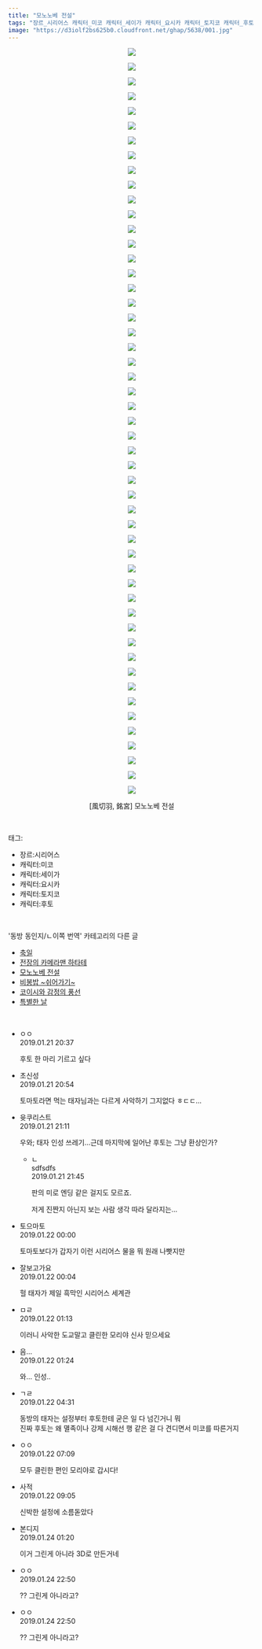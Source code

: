 ```yaml
---
title: "모노노베 전설"
tags: "장르_시리어스 캐릭터_미코 캐릭터_세이가 캐릭터_요시카 캐릭터_토지코 캐릭터_후토 風切羽 銘宮 동방_동인지／ㄴ이쪽_번역"
image: "https://d3iolf2bs625b0.cloudfront.net/ghap/5638/001.jpg"
---
```

<div class="article">
<p style="text-align: center; clear: none; float: none;"><img src="{{ site.imgserver3 }}/ghap/5638/001.jpg"/></p>
<p style="text-align: center; clear: none; float: none;"><img src="{{ site.imgserver3 }}/ghap/5638/002.jpg"/></p>
<p style="text-align: center; clear: none; float: none;"><img src="{{ site.imgserver3 }}/ghap/5638/003.jpg"/></p>
<p style="text-align: center; clear: none; float: none;"><img src="{{ site.imgserver3 }}/ghap/5638/004.jpg"/></p>
<p style="text-align: center; clear: none; float: none;"><img src="{{ site.imgserver3 }}/ghap/5638/005.jpg"/></p>
<p style="text-align: center; clear: none; float: none;"><img src="{{ site.imgserver3 }}/ghap/5638/006.jpg"/></p>
<p style="text-align: center; clear: none; float: none;"><img src="{{ site.imgserver3 }}/ghap/5638/007.jpg"/></p>
<p style="text-align: center; clear: none; float: none;"><img src="{{ site.imgserver3 }}/ghap/5638/008.jpg"/></p>
<p style="text-align: center; clear: none; float: none;"><img src="{{ site.imgserver3 }}/ghap/5638/009.jpg"/></p>
<p style="text-align: center; clear: none; float: none;"><img src="{{ site.imgserver3 }}/ghap/5638/010.jpg"/></p>
<p style="text-align: center; clear: none; float: none;"><img src="{{ site.imgserver3 }}/ghap/5638/011.jpg"/></p>
<p style="text-align: center; clear: none; float: none;"><img src="{{ site.imgserver3 }}/ghap/5638/012.jpg"/></p>
<p style="text-align: center; clear: none; float: none;"><img src="{{ site.imgserver3 }}/ghap/5638/013.jpg"/></p>
<p style="text-align: center; clear: none; float: none;"><img src="{{ site.imgserver3 }}/ghap/5638/014.jpg"/></p>
<p style="text-align: center; clear: none; float: none;"><img src="{{ site.imgserver3 }}/ghap/5638/015.jpg"/></p>
<p style="text-align: center; clear: none; float: none;"><img src="{{ site.imgserver3 }}/ghap/5638/016.jpg"/></p>
<p style="text-align: center; clear: none; float: none;"><img src="{{ site.imgserver3 }}/ghap/5638/017.jpg"/></p>
<p style="text-align: center; clear: none; float: none;"><img src="{{ site.imgserver3 }}/ghap/5638/018.jpg"/></p>
<p style="text-align: center; clear: none; float: none;"><img src="{{ site.imgserver3 }}/ghap/5638/019.jpg"/></p>
<p style="text-align: center; clear: none; float: none;"><img src="{{ site.imgserver3 }}/ghap/5638/020.jpg"/></p>
<p style="text-align: center; clear: none; float: none;"><img src="{{ site.imgserver3 }}/ghap/5638/021.jpg"/></p>
<p style="text-align: center; clear: none; float: none;"><img src="{{ site.imgserver3 }}/ghap/5638/022.jpg"/></p>
<p style="text-align: center; clear: none; float: none;"><img src="{{ site.imgserver3 }}/ghap/5638/023.jpg"/></p>
<p style="text-align: center; clear: none; float: none;"><img src="{{ site.imgserver3 }}/ghap/5638/024.jpg"/></p>
<p style="text-align: center; clear: none; float: none;"><img src="{{ site.imgserver3 }}/ghap/5638/025.jpg"/></p>
<p style="text-align: center; clear: none; float: none;"><img src="{{ site.imgserver3 }}/ghap/5638/026.jpg"/></p>
<p style="text-align: center; clear: none; float: none;"><img src="{{ site.imgserver3 }}/ghap/5638/027.jpg"/></p>
<p style="text-align: center; clear: none; float: none;"><img src="{{ site.imgserver3 }}/ghap/5638/028.jpg"/></p>
<p style="text-align: center; clear: none; float: none;"><img src="{{ site.imgserver3 }}/ghap/5638/029.jpg"/></p>
<p style="text-align: center; clear: none; float: none;"><img src="{{ site.imgserver3 }}/ghap/5638/030.jpg"/></p>
<p style="text-align: center; clear: none; float: none;"><img src="{{ site.imgserver3 }}/ghap/5638/031.jpg"/></p>
<p style="text-align: center; clear: none; float: none;"><img src="{{ site.imgserver3 }}/ghap/5638/032.jpg"/></p>
<p style="text-align: center; clear: none; float: none;"><img src="{{ site.imgserver3 }}/ghap/5638/033.jpg"/></p>
<p style="text-align: center; clear: none; float: none;"><img src="{{ site.imgserver3 }}/ghap/5638/034.jpg"/></p>
<p style="text-align: center; clear: none; float: none;"><img src="{{ site.imgserver3 }}/ghap/5638/035.jpg"/></p>
<p style="text-align: center; clear: none; float: none;"><img src="{{ site.imgserver3 }}/ghap/5638/036.jpg"/></p>
<p style="text-align: center; clear: none; float: none;"><img src="{{ site.imgserver3 }}/ghap/5638/037.jpg"/></p>
<p style="text-align: center; clear: none; float: none;"><img src="{{ site.imgserver3 }}/ghap/5638/038.jpg"/></p>
<p style="text-align: center; clear: none; float: none;"><img src="{{ site.imgserver3 }}/ghap/5638/039.jpg"/></p>
<p style="text-align: center; clear: none; float: none;"><img src="{{ site.imgserver3 }}/ghap/5638/040.jpg"/></p>
<p style="text-align: center; clear: none; float: none;"><img src="{{ site.imgserver3 }}/ghap/5638/041.jpg"/></p>
<p style="text-align: center; clear: none; float: none;"><img src="{{ site.imgserver3 }}/ghap/5638/042.jpg"/></p>
<p style="text-align: center; clear: none; float: none;"><img src="{{ site.imgserver3 }}/ghap/5638/043.jpg"/></p>
<p style="text-align: center; clear: none; float: none;"><img src="{{ site.imgserver3 }}/ghap/5638/044.jpg"/></p>
<p style="text-align: center; clear: none; float: none;"><img src="{{ site.imgserver3 }}/ghap/5638/045.jpg"/></p>
<p style="text-align: center; clear: none; float: none;"><img src="{{ site.imgserver3 }}/ghap/5638/046.jpg"/></p>
<p style="text-align: center; clear: none; float: none;"><img src="{{ site.imgserver3 }}/ghap/5638/047.jpg"/></p>
<p style="text-align: center; clear: none; float: none;"><img src="{{ site.imgserver3 }}/ghap/5638/048.jpg"/></p>
<p style="text-align: center; clear: none; float: none;"><img src="{{ site.imgserver3 }}/ghap/5638/049.jpg"/></p>
<p style="text-align: center; clear: none; float: none;"><img src="{{ site.imgserver3 }}/ghap/5638/050.jpg"/></p>
<p style="text-align: center; clear: none; float: none;"><img src="{{ site.imgserver3 }}/ghap/5638/051.jpg"/></p>
<p style="text-align: center; clear: none; float: none;">[風切羽, 銘宮] 모노노베 전설</p>
</div><br/>
<div class="tagTrail">
<p>태그: </p>
<ul>
<li>장르:시리어스</li>
<li>캐릭터:미코</li>
<li>캐릭터:세이가</li>
<li>캐릭터:요시카</li>
<li>캐릭터:토지코</li>
<li>캐릭터:후토</li>
</ul>
</div><br/>
<div class="another">
<p>'동방 동인지/ㄴ이쪽 번역' 카테고리의 다른 글</p>
<ul>
<li><a href="/ghap_5649">축일</a></li>
<li><a href="/ghap_5639">전장의 카메라맨 하타테</a></li>
<li><a href="/ghap_5638">모노노베 전설</a></li>
<li><a href="/ghap_5583">비봉밥 ~쉬어가기~</a></li>
<li><a href="/ghap_5457">코이시와 감정의 풍선</a></li>
<li><a href="/ghap_5456">특별한 날</a></li>
</ul>
</div><br/>
<div class="comment">
<ul>
<li class="cb_thumb_off" id="comment15416742">
<div class="cb_comment_area">
<div class="cb_info_area">
<div class="cb_section">
<span class="cb_nick_name">ㅇㅇ</span>
</div>
<div class="cb_section">
<span class="cb_date">2019.01.21 20:37 </span>
</div>
</div>
<div class="cb_dsc_comment">
<p class="cb_dsc">
											후토 한 마리 기르고 싶다
										</p>
</div>
</div></li>
<li class="cb_thumb_off" id="comment15416772">
<div class="cb_comment_area">
<div class="cb_info_area">
<div class="cb_section">
<span class="cb_nick_name">초신성</span>
</div>
<div class="cb_section">
<span class="cb_date">2019.01.21 20:54 </span>
</div>
</div>
<div class="cb_dsc_comment">
<p class="cb_dsc">
											토마토라면 먹는 태자님과는 다르게 사악하기 그지없다 ㅎㄷㄷ...
										</p>
</div>
</div></li>
<li class="cb_thumb_off" id="comment15416779">
<div class="cb_comment_area">
<div class="cb_info_area">
<div class="cb_section">
<span class="cb_nick_name">윳쿠리스트</span>
</div>
<div class="cb_section">
<span class="cb_date">2019.01.21 21:11 </span>
</div>
</div>
<div class="cb_dsc_comment">
<p class="cb_dsc">
											우와; 태자 인성 쓰레기...근데 마지막에 일어난 후토는 그냥 환상인가?
										</p>
</div>
<ul>
<li class="cb_thumb_off" id="comment15416822">
<span class="cb_bu_subnode">ㄴ</span>
<div class="cb_comment_area">
<div class="cb_info_area">
<div class="cb_section">
<span class="cb_nick_name">sdfsdfs</span>
</div>
<div class="cb_section">
<span class="cb_date">2019.01.21 21:45 </span>
</div>
</div>
<div class="cb_dsc_comment">
<p class="cb_dsc">
																판의 미로 엔딩 같은 걸지도 모르죠.<br/>

저게 진짠지 아닌지 보는 사람 생각 따라 달라지는...
															</p>
</div>
</div>
</li>
</ul>
</div></li>
<li class="cb_thumb_off" id="comment15416958">
<div class="cb_comment_area">
<div class="cb_info_area">
<div class="cb_section">
<span class="cb_nick_name">토으마토</span>
</div>
<div class="cb_section">
<span class="cb_date">2019.01.22 00:00 </span>
</div>
</div>
<div class="cb_dsc_comment">
<p class="cb_dsc">
											토마토보다가 갑자기 이런 시리어스 물을 뭐 원래 나빳지만
										</p>
</div>
</div></li>
<li class="cb_thumb_off" id="comment15416968">
<div class="cb_comment_area">
<div class="cb_info_area">
<div class="cb_section">
<span class="cb_nick_name">잘보고가요</span>
</div>
<div class="cb_section">
<span class="cb_date">2019.01.22 00:04 </span>
</div>
</div>
<div class="cb_dsc_comment">
<p class="cb_dsc">
											헐 태자가 제일 흑막인 시리어스 세계관
										</p>
</div>
</div></li>
<li class="cb_thumb_off" id="comment15417040">
<div class="cb_comment_area">
<div class="cb_info_area">
<div class="cb_section">
<span class="cb_nick_name">ㅁㄹ</span>
</div>
<div class="cb_section">
<span class="cb_date">2019.01.22 01:13 </span>
</div>
</div>
<div class="cb_dsc_comment">
<p class="cb_dsc">
											이러니 사악한 도교말고 클린한 모리야 신사 믿으세요
										</p>
</div>
</div></li>
<li class="cb_thumb_off" id="comment15417045">
<div class="cb_comment_area">
<div class="cb_info_area">
<div class="cb_section">
<span class="cb_nick_name">음...</span>
</div>
<div class="cb_section">
<span class="cb_date">2019.01.22 01:24 </span>
</div>
</div>
<div class="cb_dsc_comment">
<p class="cb_dsc">
											와... 인성..
										</p>
</div>
</div></li>
<li class="cb_thumb_off" id="comment15417137">
<div class="cb_comment_area">
<div class="cb_info_area">
<div class="cb_section">
<span class="cb_nick_name">ㄱㄹ</span>
</div>
<div class="cb_section">
<span class="cb_date">2019.01.22 04:31 </span>
</div>
</div>
<div class="cb_dsc_comment">
<p class="cb_dsc">
											동방의 태자는 설정부터 후토한테 굳은 일 다 넘긴거니 뭐<br/>
진짜 후토는 왜 멸족이나 강제 시해선 행 같은 걸 다 견디면서 미코를 따른거지
										</p>
</div>
</div></li>
<li class="cb_thumb_off" id="comment15417175">
<div class="cb_comment_area">
<div class="cb_info_area">
<div class="cb_section">
<span class="cb_nick_name">ㅇㅇ</span>
</div>
<div class="cb_section">
<span class="cb_date">2019.01.22 07:09 </span>
</div>
</div>
<div class="cb_dsc_comment">
<p class="cb_dsc">
											모두 클린한 편인 모리야로 갑시다!
										</p>
</div>
</div></li>
<li class="cb_thumb_off" id="comment15417230">
<div class="cb_comment_area">
<div class="cb_info_area">
<div class="cb_section">
<span class="cb_nick_name">사적</span>
</div>
<div class="cb_section">
<span class="cb_date">2019.01.22 09:05 </span>
</div>
</div>
<div class="cb_dsc_comment">
<p class="cb_dsc">
											신박한 설정에 소름돋았다 
										</p>
</div>
</div></li>
<li class="cb_thumb_off" id="comment15419007">
<div class="cb_comment_area">
<div class="cb_info_area">
<div class="cb_section">
<span class="cb_nick_name">본디지</span>
</div>
<div class="cb_section">
<span class="cb_date">2019.01.24 01:20 </span>
</div>
</div>
<div class="cb_dsc_comment">
<p class="cb_dsc">
											이거 그린게 아니라 3D로 만든거네
										</p>
</div>
</div></li>
<li class="cb_thumb_off" id="comment15420063">
<div class="cb_comment_area">
<div class="cb_info_area">
<div class="cb_section">
<span class="cb_nick_name">ㅇㅇ</span>
</div>
<div class="cb_section">
<span class="cb_date">2019.01.24 22:50 </span>
</div>
</div>
<div class="cb_dsc_comment">
<p class="cb_dsc">
											?? 그린게 아니라고?
										</p>
</div>
</div></li>
<li class="cb_thumb_off" id="comment15420064">
<div class="cb_comment_area">
<div class="cb_info_area">
<div class="cb_section">
<span class="cb_nick_name">ㅇㅇ</span>
</div>
<div class="cb_section">
<span class="cb_date">2019.01.24 22:50 </span>
</div>
</div>
<div class="cb_dsc_comment">
<p class="cb_dsc">
											?? 그린게 아니라고?
										</p>
</div>
</div></li>
</ul>
</div><br/>
